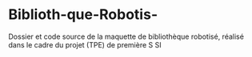 # Biblioth-que-Robotis-
Dossier et code source de la maquette de bibliothèque robotisé, réalisé dans le cadre du projet (TPE) de première S SI

